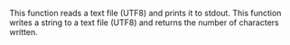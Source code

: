 This function reads a text file (UTF8) and prints it to stdout.
This function  writes a string to a text file (UTF8) and returns the number of characters written.

